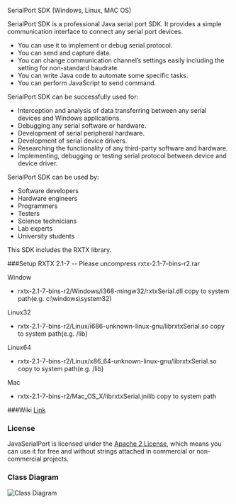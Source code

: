 SerialPort SDK (Windows, Linux, MAC OS)

SerialPort SDK is a professional Java serial port SDK. It provides a simple communication interface to connect any serial port devices.

* You can use it to implement or debug serial protocol. 
* You can send and capture data. 
* You can change communication channel’s settings easily including the setting for non-standard baudrate.
* You can write Java code to automate some specific tasks.
* You can perform JavaScript to send command.


SerialPort SDK can be successfully used for:
* Interception and analysis of data transferring between any serial devices and Windows applications.
* Debugging any serial software or hardware.
* Development of serial peripheral hardware.
* Development of serial device drivers.
* Researching the functionality of any third-party software and hardware.
* Implementing, debugging or testing serial protocol between device and device driver.

SerialPort SDK can be used by:
* Software developers
* Hardware engineers
* Programmers
* Testers
* Science technicians
* Lab experts
* University students

This SDK includes the RXTX library.

###Setup
RXTX 2.1-7
-- Please uncompress rxtx-2.1-7-bins-r2.rar

Window
- rxtx-2.1-7-bins-r2/Windows/i368-mingw32/rxtxSerial.dll copy to system path(e.g. c:\windows\system32\)

Linux32
- rxtx-2.1-7-bins-r2/Linux/i686-unknown-linux-gnu/librxtxSerial.so copy to system path(e.g. /lib)

Linux64
- rxtx-2.1-7-bins-r2/Linux/x86_64-unknown-linux-gnu/librxtxSerial.so copy to system path(e.g. /lib) 

Mac
- rxtx-2.1-7-bins-r2/Mac_OS_X/librxtxSerial.jnilib copy to system path

###Wiki
[Link](https://github.com/flylb1/JavaSerialPort/wiki)

### License
JavaSerialPort is licensed under the [Apache 2 License](http://www.apache.org/licenses/LICENSE-2.0.html), which means you can use it for free and without strings attached in commercial or non-commercial projects.

### Class Diagram
![Class Diagram](https://cloud.githubusercontent.com/assets/8717254/6818187/7a203752-d2e6-11e4-9618-9b077ad5461f.png)
